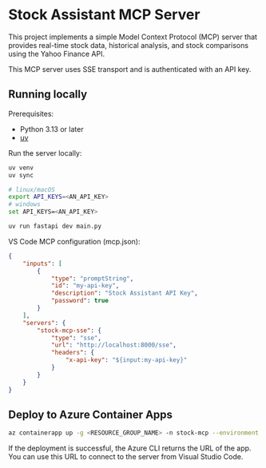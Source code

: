 # Stock Assistant MCP Server

This project implements a simple Model Context Protocol (MCP) server that provides real-time stock data, historical analysis, and stock comparisons using the Yahoo Finance API.

This MCP server uses SSE transport and is authenticated with an API key.

## Running locally

Prerequisites:

* Python 3.13 or later
* [uv](https://docs.astral.sh/uv/getting-started/installation/)

Run the server locally:

```bash
uv venv
uv sync

# linux/macOS
export API_KEYS=<AN_API_KEY>
# windows
set API_KEYS=<AN_API_KEY>

uv run fastapi dev main.py
```

VS Code MCP configuration (mcp.json):

```json
{
    "inputs": [
        {
            "type": "promptString",
            "id": "my-api-key",
            "description": "Stock Assistant API Key",
            "password": true
        }
    ],
    "servers": {
        "stock-mcp-sse": {
            "type": "sse",
            "url": "http://localhost:8000/sse",
            "headers": {
                "x-api-key": "${input:my-api-key}"
            }
        }
    }
}
```

## Deploy to Azure Container Apps

```bash
az containerapp up -g <RESOURCE_GROUP_NAME> -n stock-mcp --environment mcp -l westus --env-vars API_KEYS=<AN_API_KEY> --source .
```

If the deployment is successful, the Azure CLI returns the URL of the app. You can use this URL to connect to the server from Visual Studio Code.
